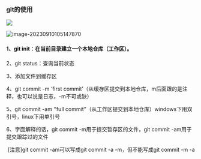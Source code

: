 ### git的使用



![](C:\Users\wpp\AppData\Roaming\Typora\typora-user-images\image-20230910105045581.png)

![image-20230910105147870](C:\Users\wpp\AppData\Roaming\Typora\typora-user-images\image-20230910105147870.png)

#### 1、git init：在当前目录建立一个本地仓库（工作区）。

2、git status：查询当前状态

3、添加文件到缓存区

4、git commit -m ‘first commit’（从缓存区提交到本地仓库，m后面跟的是注释，也可以说是日志，-m不可或缺）

5、git commit -am ‘’full commit‘’（从工作区提交到本地仓库）windows下用双引号，linux下用单引号

6、字面解释的话，git commit -m用于提交暂存区的文件，git commit -am用于提交跟踪过的文件

​      [注意]git commit -am可以写成git commit -a -m，但不能写成git commit -m -a

